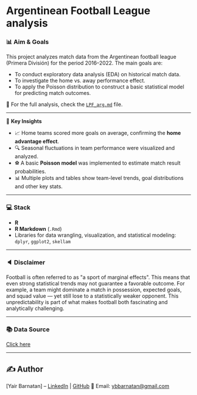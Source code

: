 # Argentinean Football League analysis 

### 📊 Aim & Goals
This project analyzes match data from the Argentinean football league (Primera División) for the period 2016–2022. The main goals are:

* To conduct exploratory data analysis (EDA) on historical match data.
* To investigate the home vs. away performance effect.
* To apply the Poisson distribution to construct a basic statistical model for predicting match outcomes.

📄 For the full analysis, check the [`LPF_arg.md`](./LPF_arg.md) file.  

---

📌 **Key Insights**
- 📈 Home teams scored more goals on average, confirming the **home advantage effect**.
- 🔍 Seasonal fluctuations in team performance were visualized and analyzed.
- ⚽ A basic **Poisson model** was implemented to estimate match result probabilities.
- 📊 Multiple plots and tables show team-level trends, goal distributions and other key stats.

---

### 💻 Stack
- **R**  
- **R Markdown** (`.Rmd`)  
- Libraries for data wrangling, visualization, and statistical modeling:  
  `dplyr`, `ggplot2`, `skellam`

---

### 🔈 Disclaimer
Football is often referred to as "a sport of marginal effects". This means that even strong statistical trends may not guarantee a favorable outcome. For example, a team might dominate a match in possession, expected goals, and squad value — yet still lose to a statistically weaker opponent. This unpredictability is part of what makes football both fascinating and analytically challenging.

---
  
### 📚 Data Source
[Click here](https://www.kaggle.com/datasets/vivovinco/20222023-football-player-stats)

---

## ✍️ **Author**  
[Yair Barnatan] – [LinkedIn](https://www.linkedin.com/in/yair-barnatan/) | [GitHub](https://github.com/ybarnatan)
📧 Email: ybbarnatan@gmail.com
